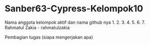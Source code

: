 # Sanber63-Cypress-Kelompok10
Nama anggota kelompok aktif dan nama github nya
1.
2.
3.
4.
5.
6.
7. Rahmatul Zakia - rahmatulzakia

Pembagian tugas (siapa mengerjakan apa)
